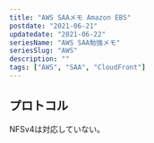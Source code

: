 ```yaml
---
title: "AWS SAAメモ Amazon EBS"
postdate: "2021-06-21"
updatedate: "2021-06-22"
seriesName: "AWS SAA勉強メモ"
seriesSlug: "AWS"
description: ""
tags: ["AWS", "SAA", "CloudFront"]
---
```


## プロトコル

NFSv4は対応していない。